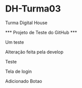 # DH-Turma03
Turma Digital House

*** Projeto de Teste do GitHub ***

Um teste

Alteração feita pela develop

Teste

Tela de login

Adicionado Botao

